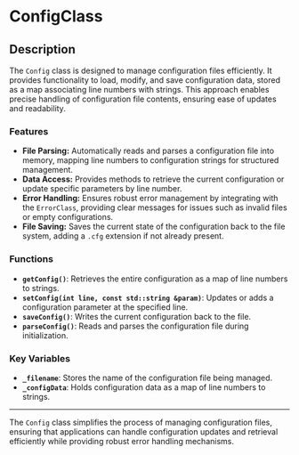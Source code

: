 
# ConfigClass

## Description

The `Config` class is designed to manage configuration files efficiently. It provides functionality to load, modify, and save configuration data, stored as a map associating line numbers with strings. This approach enables precise handling of configuration file contents, ensuring ease of updates and readability.

### Features

- **File Parsing:** Automatically reads and parses a configuration file into memory, mapping line numbers to configuration strings for structured management.
- **Data Access:** Provides methods to retrieve the current configuration or update specific parameters by line number.
- **Error Handling:** Ensures robust error management by integrating with the `ErrorClass`, providing clear messages for issues such as invalid files or empty configurations.
- **File Saving:** Saves the current state of the configuration back to the file system, adding a `.cfg` extension if not already present.

### Functions

- **`getConfig()`**: Retrieves the entire configuration as a map of line numbers to strings.
- **`setConfig(int line, const std::string &param)`**: Updates or adds a configuration parameter at the specified line.
- **`saveConfig()`**: Writes the current configuration back to the file.
- **`parseConfig()`**: Reads and parses the configuration file during initialization.

### Key Variables

- **`_filename`**: Stores the name of the configuration file being managed.
- **`_configData`**: Holds configuration data as a map of line numbers to strings.

---

The `Config` class simplifies the process of managing configuration files, ensuring that applications can handle configuration updates and retrieval efficiently while providing robust error handling mechanisms.
